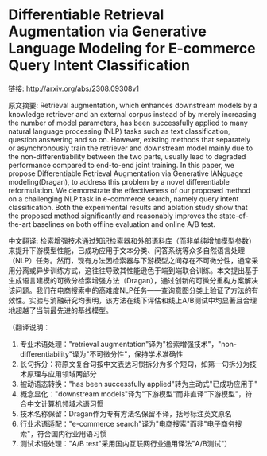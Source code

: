 # Differentiable Retrieval Augmentation via Generative Language Modeling for E-commerce Query Intent Classification

链接: http://arxiv.org/abs/2308.09308v1

原文摘要:
Retrieval augmentation, which enhances downstream models by a knowledge
retriever and an external corpus instead of by merely increasing the number of
model parameters, has been successfully applied to many natural language
processing (NLP) tasks such as text classification, question answering and so
on. However, existing methods that separately or asynchronously train the
retriever and downstream model mainly due to the non-differentiability between
the two parts, usually lead to degraded performance compared to end-to-end
joint training. In this paper, we propose Differentiable Retrieval Augmentation
via Generative lANguage modeling(Dragan), to address this problem by a novel
differentiable reformulation. We demonstrate the effectiveness of our proposed
method on a challenging NLP task in e-commerce search, namely query intent
classification. Both the experimental results and ablation study show that the
proposed method significantly and reasonably improves the state-of-the-art
baselines on both offline evaluation and online A/B test.

中文翻译:
检索增强技术通过知识检索器和外部语料库（而非单纯增加模型参数）来提升下游模型性能，已成功应用于文本分类、问答系统等众多自然语言处理（NLP）任务。然而，现有方法因检索器与下游模型之间存在不可微分性，通常采用分离或异步训练方式，这往往导致其性能逊色于端到端联合训练。本文提出基于生成语言建模的可微分检索增强方法（Dragan），通过创新的可微分重构方案解决该问题。我们在电商搜索中的高难度NLP任务——查询意图分类上验证了方法的有效性。实验与消融研究均表明，该方法在线下评估和线上A/B测试中均显著且合理地超越了当前最先进的基线模型。

（翻译说明：
1. 专业术语处理："retrieval augmentation"译为"检索增强技术"，"non-differentiability"译为"不可微分性"，保持学术准确性
2. 长句拆分：将原文复合句按中文表达习惯拆分为多个短句，如第一句拆分为技术原理与应用领域两部分
3. 被动语态转换："has been successfully applied"转为主动式"已成功应用于"
4. 概念显化："downstream models"译为"下游模型"而非直译"下游模型"，符合中文计算机领域术语习惯
5. 技术名称保留：Dragan作为专有方法名保留不译，括号标注英文原名
6. 行业术语适配："e-commerce search"译为"电商搜索"而非"电子商务搜索"，符合国内行业用语习惯
7. 测试术语处理："A/B test"采用国内互联网行业通用译法"A/B测试"）
